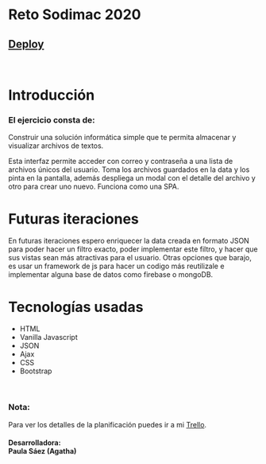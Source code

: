 # **Reto Sodimac 2020** 
## [Deploy](https://agathap.github.io/reto-sodimac-2020/src/#/login)

<br>

# Introducción 

### El ejercicio consta de: 

Construir una solución informática simple que te permita almacenar y visualizar archivos de textos.

Esta interfaz permite acceder con correo y contraseña a una lista de archivos únicos del usuario. Toma los archivos guardados en la data y los pinta en la pantalla, además despliega un modal con el detalle del archivo y otro para crear uno nuevo. Funciona como una SPA.

# Futuras iteraciones
En futuras iteraciones espero enriquecer la data creada en formato JSON para poder hacer un filtro exacto, poder implementar este filtro, y hacer que sus vistas sean más atractivas para el usuario.
Otras opciones que barajo, es usar un framework de js para hacer un codigo más reutilizale e implementar alguna base de datos como firebase o mongoDB.

# Tecnologías usadas

* HTML
* Vanilla Javascript
* JSON
* Ajax
* CSS
* Bootstrap

<br>

### **Nota:**

Para ver los detalles de la planificación puedes ir a mi [Trello](https://trello.com/b/lZFseR7N/sodimac-challenge).

#### Desarrolladora: <br> **Paula Sáez (Agatha)**
<br>
